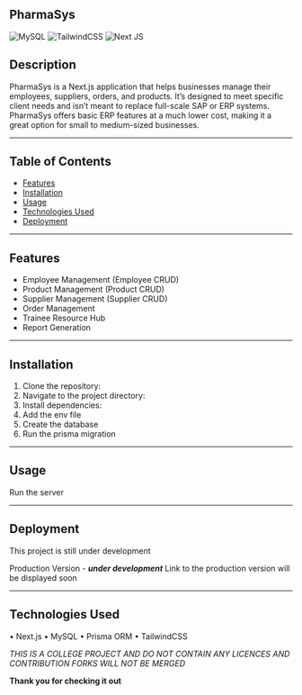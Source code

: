 ## PharmaSys


![MySQL](https://img.shields.io/badge/mysql-4479A1.svg?style=for-the-badge&logo=mysql&logoColor=white) ![TailwindCSS](https://img.shields.io/badge/tailwindcss-%2338B2AC.svg?style=for-the-badge&logo=tailwind-css&logoColor=white) ![Next JS](https://img.shields.io/badge/Next-black?style=for-the-badge&logo=next.js&logoColor=white)
## Description
PharmaSys is a Next.js application that helps businesses manage their employees, suppliers, orders, and products. It’s designed to meet specific client needs and isn’t meant to replace full-scale SAP or ERP systems. PharmaSys offers basic ERP features at a much lower cost, making it a great option for small to medium-sized businesses. 

---

## Table of Contents
- [Features](#features)
- [Installation](#installation)
- [Usage](#usage)
- [Technologies Used](#technologies-used)
- [Deployment](#deployment)

---

## Features
- Employee Management (Employee CRUD)
- Product Management (Product CRUD)
- Supplier Management (Supplier CRUD)
- Order Management
- Trainee Resource Hub
- Report Generation
  
---

## Installation
1. Clone the repository:
2. Navigate to the project directory:
3. Install dependencies:
4. Add the env file
5. Create the database
6. Run the prisma migration
   
---

## Usage
Run the server

---

## Deployment
This project is still under development

Production Version - ***under development***
Link to the production version will be displayed soon

---

## Technologies Used

• Next.js
• MySQL
• Prisma ORM
• TailwindCSS

*THIS IS A COLLEGE PROJECT AND DO NOT CONTAIN ANY LICENCES AND CONTRIBUTION FORKS WILL NOT BE MERGED*

**Thank you for checking it out**
